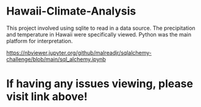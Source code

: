 # Hawaii-Climate-Analysis
This project involved using sqlite to read in a data source.  The precipitation and temperature in Hawaii were specifically viewed.  Python was the main platform for interpretation.


https://nbviewer.jupyter.org/github/malreadjr/sqlalchemy-challenge/blob/main/sql_alchemy.ipynb
# If having any issues viewing, please visit link above!
